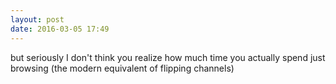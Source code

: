 ```yaml
---
layout: post
date: 2016-03-05 17:49
---
```

but seriously I don't think you realize how much time you actually spend just browsing (the modern equivalent of flipping channels)
